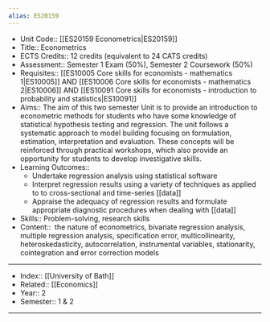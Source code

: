 ```yaml
---
alias: ES20159
---
```


- Unit Code:: [[ES20159 Econometrics|ES20159]]
- Title:: Econometrics
- ECTS Credits:: 12 credits (equivalent to 24 CATS credits)
- Assessment:: Semester 1 Exam (50%), Semester 2 Coursework (50%)
- Requisites:: [[ES10005 Core skills for economists - mathematics 1|ES10005]] AND [[ES10006 Core skills for economists - mathematics 2|ES10006]] AND [[ES10091 Core skills for economists - introduction to probability and statistics|ES10091]]
- Aims:: The aim of this two semester Unit is to provide an introduction to econometric methods for students who have some knowledge of statistical hypothesis testing and regression. The unit follows a systematic approach to model building focusing on formulation, estimation, interpretation and evaluation. These concepts will be reinforced through practical workshops, which also provide an opportunity for students to develop investigative skills.
- Learning Outcomes:: 
	- Undertake regression analysis using statistical software
	- Interpret regression results using a variety of techniques as applied to to cross-sectional and time-series [[data]]
	- Appraise the adequacy of regression results and formulate appropriate diagnostic procedures when dealing with [[data]]
- Skills:: Problem-solving, research skills
- Content::  the nature of econometrics, bivariate regression analysis, multiple regression analysis, specification error, multicollinearity, heteroskedasticity, autocorrelation, instrumental variables, stationarity, cointegration and error correction models

---
- Index:: [[University of Bath]]
- Related:: [[Economics]]
- Year:: 2
- Semester:: 1 & 2 
---